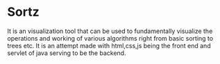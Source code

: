 # Sortz
It is an visualization tool that can be used to fundamentally visualize the operations and
working of various algorithms right from basic sorting to trees etc.
It is an attempt made with html,css,js being the front end and servlet of java serving to be the backend.
